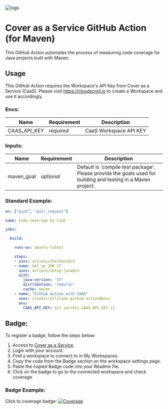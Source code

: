 ![logo](https://cloudscroll.io/image/cover-logo-header.png)

# Cover as a Service GitHub Action (for Maven)
This GitHub Action automates the process of measuring code coverage for Java projects built with Maven.

## Usage
This GitHub Action requires the Workspace's API Key from Cover as a Service (CaaS). 
Please visit https://cloudscroll.io to create a Workspace and use it accordingly.

### Envs:
| Name                  | Requirement | Description |
|-----------------------|-------------|-------------|
| CAAS_API_KEY          | _required_  | CaaS Workspace API KEY|

### Inputs:
| Name                  | Requirement | Description |
|-----------------------|-------------|-------------|
| maven_goal          | _optional_        | Default is 'compile test package'. Please provide the goals used for building and testing in a Maven project. |

### Standard Example:
```yaml
on: ["push", "pull_request"]

name: Code Coverage by CaaS

jobs:

  build:

    runs-on: ubuntu-latest

    steps:
    - uses: actions/checkout@v3
    - name: Set up JDK 17
      uses: actions/setup-java@v3
      with:
        java-version: '17'
        distribution: 'temurin'
        cache: maven
    - name: "Github Action with CAAS"
      uses: cloudscroll/caas-github-action@main
      env:
        CAAS_API_KEY: ${{ secrets.CAAS_API_KEY }}
```

##  Badge:
To register a badge, follow the steps below:
1. Access to [Cover as a Service](https://cloudscroll.io/).
2. Login with your account.
3. Find a workspace to connect to in My Workspaces.
4. Copy the code from the Badge section on the workspace settings page.
5. Paste the copied Badge code into your Readme file.
6. Click on the badge to go to the connected workspace and check coverage

### Badge Example:
Click to coverage badge: [![Coverage](https://api.cloudscroll.io/workspace-management/workspace/badge?domainName=pandora-coverage)](https://app.cloudscroll.io/pandora-coverage)